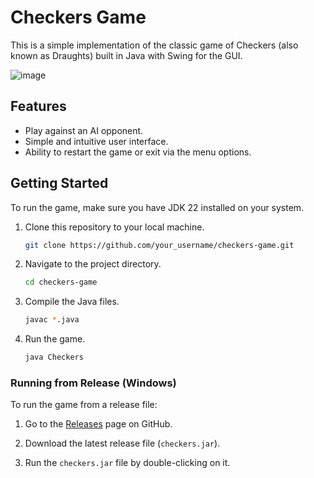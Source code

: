 # Checkers Game

This is a simple implementation of the classic game of Checkers (also known as Draughts) built in Java with Swing for the GUI.

![image](https://github.com/JackReaperCZ/Checkers/assets/68709434/26903d49-7679-43a3-ad14-42ff99456638)

## Features

- Play against an AI opponent.
- Simple and intuitive user interface.
- Ability to restart the game or exit via the menu options.

## Getting Started

To run the game, make sure you have JDK 22 installed on your system.

1. Clone this repository to your local machine.

   ```bash
   git clone https://github.com/your_username/checkers-game.git
   
2. Navigate to the project directory.

   ```bash
   cd checkers-game
   
3. Compile the Java files.

   ```bash
   javac *.java
   
4. Run the game.
   
   ```bash
   java Checkers

### Running from Release (Windows)

To run the game from a release file:

1. Go to the [Releases](https://github.com/JackReaperCZ/Checkers/releases) page on GitHub.

2. Download the latest release file (`checkers.jar`).

3. Run the `checkers.jar` file by double-clicking on it.
